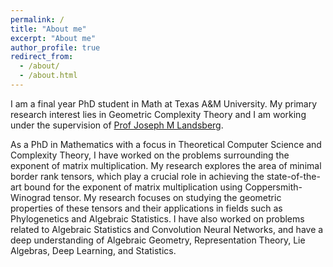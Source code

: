 ```yaml
---
permalink: /
title: "About me"
excerpt: "About me"
author_profile: true
redirect_from: 
  - /about/
  - /about.html
---
```



I am a final year PhD student in Math at Texas A&M University. My primary research interest lies in Geometric Complexity Theory and I am working under the supervision of [Prof Joseph M Landsberg](https://math.tamu.edu/~jml).



As a PhD in Mathematics with a focus in Theoretical Computer Science and Complexity Theory, I have worked on the
problems surrounding the exponent of matrix multiplication. My research explores the area of minimal border rank
tensors, which play a crucial role in achieving the state-of-the-art bound for the exponent of matrix multiplication
using Coppersmith-Winograd tensor. My research focuses on studying the geometric properties of these tensors and
their applications in fields such as Phylogenetics and Algebraic Statistics. I have also worked on problems related
to Algebraic Statistics and Convolution Neural Networks, and have a deep understanding of Algebraic Geometry,
Representation Theory, Lie Algebras, Deep Learning, and Statistics.